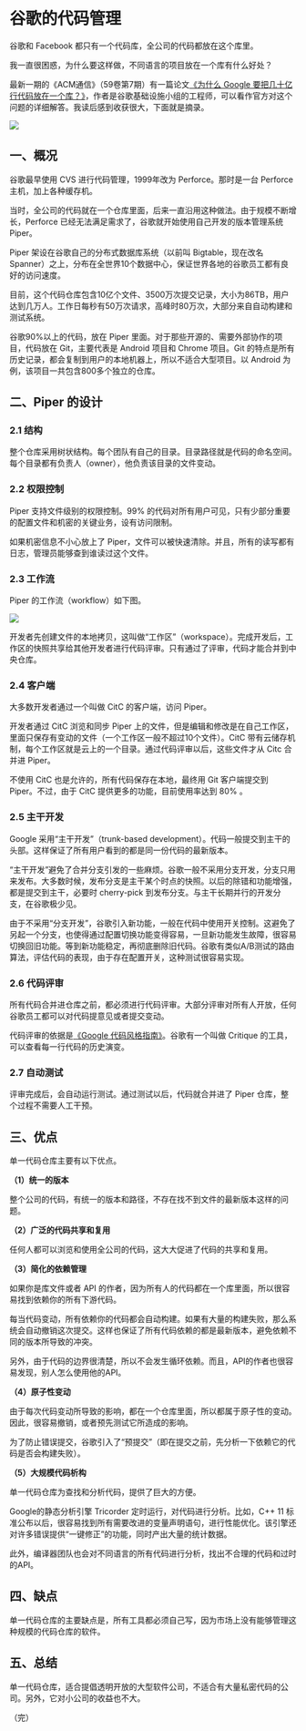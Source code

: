 # 谷歌的代码管理

谷歌和 Facebook 都只有一个代码库，全公司的代码都放在这个库里。

我一直很困惑，为什么要这样做，不同语言的项目放在一个库有什么好处？

最新一期的《ACM通信》（59卷第7期）有一篇论文[《为什么 Google 要把几十亿行代码放在一个库？》](http://m.cacm.acm.org/magazines/2016/7/204032-why-google-stores-billions-of-lines-of-code-in-a-single-repository/fulltext)，作者是谷歌基础设施小组的工程师，可以看作官方对这个问题的详细解答。我读后感到收获很大，下面就是摘录。

![](http://www.ruanyifeng.com/blogimg/asset/2016/bg2016070201.jpg)

## 一、概况

谷歌最早使用 CVS 进行代码管理，1999年改为 Perforce。那时是一台 Perforce 主机，加上各种缓存机。

当时，全公司的代码就在一个仓库里面，后来一直沿用这种做法。由于规模不断增长，Perforce 已经无法满足需求了，谷歌就开始使用自己开发的版本管理系统 Piper。

Piper 架设在谷歌自己的分布式数据库系统（以前叫 Bigtable，现在改名 Spanner）之上，分布在全世界10个数据中心，保证世界各地的谷歌员工都有良好的访问速度。

目前，这个代码仓库包含10亿个文件、3500万次提交记录，大小为86TB，用户达到几万人。工作日每秒有50万次请求，高峰时80万次，大部分来自自动构建和测试系统。

谷歌90%以上的代码，放在 Piper 里面。对于那些开源的、需要外部协作的项目，代码放在 Git，主要代表是 Android 项目和 Chrome 项目。Git 的特点是所有历史记录，都会复制到用户的本地机器上，所以不适合大型项目。以 Android 为例，该项目一共包含800多个独立的仓库。

## 二、Piper 的设计

### 2.1 结构

整个仓库采用树状结构。每个团队有自己的目录。目录路径就是代码的命名空间。每个目录都有负责人（owner），他负责该目录的文件变动。 

### 2.2 权限控制

Piper 支持文件级别的权限控制。99% 的代码对所有用户可见，只有少部分重要的配置文件和机密的关键业务，设有访问限制。

如果机密信息不小心放上了 Piper，文件可以被快速清除。并且，所有的读写都有日志，管理员能够查到谁读过这个文件。

### 2.3 工作流

Piper 的工作流（workflow）如下图。

![](http://www.ruanyifeng.com/blogimg/asset/2016/bg2016070202.jpg)

开发者先创建文件的本地拷贝，这叫做“工作区”（workspace）。完成开发后，工作区的快照共享给其他开发者进行代码评审。只有通过了评审，代码才能合并到中央仓库。

### 2.4 客户端

大多数开发者通过一个叫做 CitC 的客户端，访问 Piper。

开发者通过 CitC 浏览和同步 Piper 上的文件，但是编辑和修改是在自己工作区，里面只保存有变动的文件（一个工作区一般不超过10个文件）。CitC 带有云储存机制，每个工作区就是云上的一个目录。通过代码评审以后，这些文件才从 Citc 合并进 Piper。

不使用 CitC 也是允许的，所有代码保存在本地，最终用 Git 客户端提交到 Piper。不过，由于 CitC 提供更多的功能，目前使用率达到 80% 。

### 2.5 主干开发

Google 采用“主干开发”（trunk-based development）。代码一般提交到主干的头部。这样保证了所有用户看到的都是同一份代码的最新版本。

“主干开发”避免了合并分支引发的一些麻烦。谷歌一般不采用分支开发，分支只用来发布。大多数时候，发布分支是主干某个时点的快照。以后的除错和功能增强，都是提交到主干，必要时 cherry-pick 到发布分支。与主干长期并行的开发分支，在谷歌极少见。

由于不采用“分支开发”，谷歌引入新功能，一般在代码中使用开关控制。这避免了另起一个分支，也使得通过配置切换功能变得容易，一旦新功能发生故障，很容易切换回旧功能。等到新功能稳定，再彻底删除旧代码。谷歌有类似A/B测试的路由算法，评估代码的表现，由于存在配置开关，这种测试很容易实现。

### 2.6 代码评审

所有代码合并进仓库之前，都必须进行代码评审。大部分评审对所有人开放，任何谷歌员工都可以对代码提意见或者提交变动。

代码评审的依据是[《Google 代码风格指南》](https://github.com/google/styleguide)。谷歌有一个叫做 Critique 的工具，可以查看每一行代码的历史演变。

### 2.7 自动测试

评审完成后，会自动运行测试。通过测试以后，代码就合并进了 Piper 仓库，整个过程不需要人工干预。

## 三、优点

单一代码仓库主要有以下优点。

**（1）统一的版本**

整个公司的代码，有统一的版本和路径，不存在找不到文件的最新版本这样的问题。

**（2）广泛的代码共享和复用**

任何人都可以浏览和使用全公司的代码，这大大促进了代码的共享和复用。

**（3）简化的依赖管理**

如果你是库文件或者 API 的作者，因为所有人的代码都在一个库里面，所以很容易找到依赖你的所有下游代码。

每当代码变动，所有依赖你的代码都会自动构建。如果有大量的构建失败，那么系统会自动撤销这次提交。这样也保证了所有代码依赖的都是最新版本，避免依赖不同的版本所导致的冲突。

另外，由于代码的边界很清楚，所以不会发生循环依赖。而且，API的作者也很容易发现，别人怎么使用他的API。

**（4）原子性变动**

由于每次代码变动所导致的影响，都在一个仓库里面，所以都属于原子性的变动。因此，很容易撤销，或者预先测试它所造成的影响。

为了防止错误提交，谷歌引入了“预提交”（即在提交之前，先分析一下依赖它的代码是否会构建失败）。

**（5）大规模代码析构**

单一代码仓库为查找和分析代码，提供了巨大的方便。

Google的静态分析引擎 Tricorder 定时运行，对代码进行分析。比如，C++ 11 标准公布以后，很容易找到所有需要改进的变量声明语句，进行性能优化。该引擎还对许多错误提供“一键修正”的功能，同时产出大量的统计数据。

此外，编译器团队也会对不同语言的所有代码进行分析，找出不合理的代码和过时的API。

## 四、缺点

单一代码仓库的主要缺点是，所有工具都必须自己写，因为市场上没有能够管理这种规模的代码仓库的软件。

## 五、总结

单一代码仓库，适合提倡透明开放的大型软件公司，不适合有大量私密代码的公司。另外，它对小公司的收益也不大。

（完）
